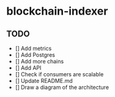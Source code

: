 # blockchain-indexer

## TODO

- [] Add metrics
- [] Add Postgres
- [] Add more chains
- [] Add API
- [] Check if consumers are scalable
- [] Update README.md
- [] Draw a diagram of the architecture
